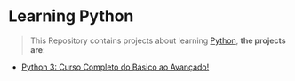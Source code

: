 # Learning Python

> This Repository contains projects about learning [Python](https://www.python.org/), **the projects are**:

* [Python 3: Curso Completo do Básico ao Avançado!](https://github.com/robsonoduarte/learn-python/tree/master/python-curso-completo)
